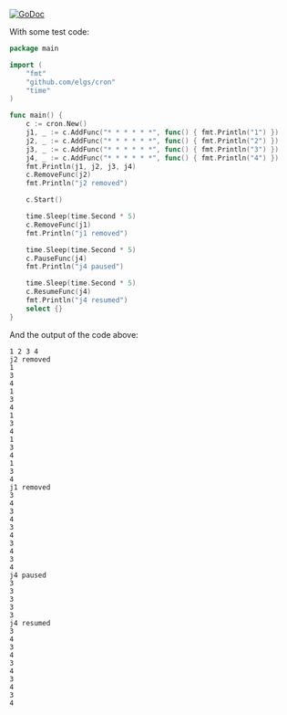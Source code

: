 [![GoDoc](http://godoc.org/github.com/robfig/cron?status.png)](http://godoc.org/github.com/robfig/cron)

With some test code:
```go
package main

import (
	"fmt"
	"github.com/elgs/cron"
	"time"
)

func main() {
	c := cron.New()
	j1, _ := c.AddFunc("* * * * * *", func() { fmt.Println("1") })
	j2, _ := c.AddFunc("* * * * * *", func() { fmt.Println("2") })
	j3, _ := c.AddFunc("* * * * * *", func() { fmt.Println("3") })
	j4, _ := c.AddFunc("* * * * * *", func() { fmt.Println("4") })
	fmt.Println(j1, j2, j3, j4)
	c.RemoveFunc(j2)
	fmt.Println("j2 removed")

	c.Start()

	time.Sleep(time.Second * 5)
	c.RemoveFunc(j1)
	fmt.Println("j1 removed")

	time.Sleep(time.Second * 5)
	c.PauseFunc(j4)
	fmt.Println("j4 paused")

	time.Sleep(time.Second * 5)
	c.ResumeFunc(j4)
	fmt.Println("j4 resumed")
	select {}
}
```
And the output of the code above:
```
1 2 3 4
j2 removed
1
3
4
1
3
4
1
3
4
1
3
4
1
3
4
j1 removed
3
4
3
4
3
4
3
4
3
4
j4 paused
3
3
3
3
3
j4 resumed
3
4
3
4
3
4
3
4
3
4
```
